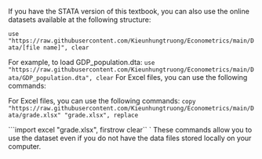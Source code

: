 If you have the STATA version of this textbook, you can also use the online datasets available at the following structure:

```use "https://raw.githubusercontent.com/Kieunhungtruong/Econometrics/main/Data/[file name]", clear```

For example, to load GDP_population.dta:
```use "https://raw.githubusercontent.com/Kieunhungtruong/Econometrics/main/Data/GDP_population.dta", clear```
For Excel files, you can use the following commands:

For Excel files, you can use the following commands:
```copy "https://raw.githubusercontent.com/Kieunhungtruong/Econometrics/main/Data/grade.xlsx" "grade.xlsx", replace```

```import excel "grade.xlsx", firstrow clear``
`
These commands allow you to use the dataset even if you do not have the data files stored locally on your computer.
